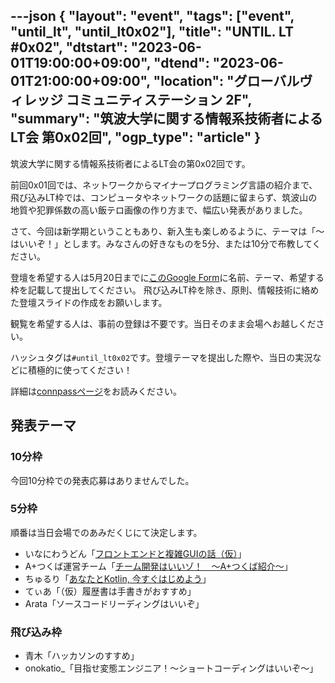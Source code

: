 ---json
{
    "layout": "event",
    "tags": ["event", "until_lt", "until_lt0x02"],
    "title": "UNTIL. LT #0x02",
    "dtstart": "2023-06-01T19:00:00+09:00",
    "dtend": "2023-06-01T21:00:00+09:00",
    "location": "グローバルヴィレッジ コミュニティステーション 2F",
    "summary": "筑波大学に関する情報系技術者によるLT会 第0x02回",
    "ogp_type": "article"
}
---

筑波大学に関する情報系技術者によるLT会の第0x02回です。

前回0x01回では、ネットワークからマイナープログラミング言語の紹介まで、飛び込みLT枠では、コンピュータやネットワークの話題に留まらず、筑波山の地質や犯罪係数の高い飯テロ画像の作り方まで、幅広い発表がありました。

さて、今回は新学期ということもあり、新入生も楽しめるように、テーマは「〜はいいぞ！」とします。みなさんの好きなものを5分、または10分で布教してください。

登壇を希望する人は5月20日までに[このGoogle Form](https://forms.gle/opZwooU2u8hkzQHP8)に名前、テーマ、希望する枠を記載して提出してください。
飛び込みLT枠を除き、原則、情報技術に絡めた登壇スライドの作成をお願いします。

観覧を希望する人は、事前の登録は不要です。当日そのまま会場へお越しください。

ハッシュタグは`#until_lt0x02`です。登壇テーマを提出した際や、当日の実況などに積極的に使ってください！

詳細は[connpassページ](https://until-tsukuba.connpass.com/event/281971/)をお読みください。

## 発表テーマ

### 10分枠

今回10分枠での発表応募はありませんでした。

### 5分枠

順番は当日会場でのあみだくじにて決定します。

- いなにわうどん「[フロントエンドと複雑GUIの話（仮）](https://speakerdeck.com/inaniwaudon/until-0601-2)」
- A+つくば運営チーム「[チーム開発はいいゾ！　～A+つくば紹介～](https://speakerdeck.com/halfblue/timukai-fa-haiizo-a-plus-tukubashao-jie-until-lt-number-0x02)」
- ちゅるり「[あなたとKotlin, 今すぐはじめよう](https://speakerdeck.com/chururi/anatatokotlin-jin-suguhazimeyou-until-dot-lt-number-0x02)」
- てぃあ「（仮）履歴書は手書きがおすすめ」
- Arata「ソースコードリーディングはいいぞ」

### 飛び込み枠

- 青木「ハッカソンのすすめ」
- onokatio_「目指せ変態エンジニア！～ショートコーディングはいいぞ～」